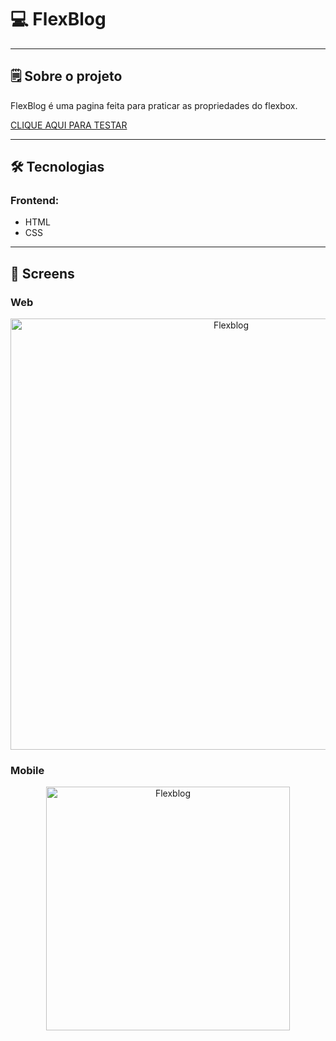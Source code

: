 

# 💻 FlexBlog

---

## 🗒️ Sobre o projeto

FlexBlog é uma pagina feita para praticar as propriedades do flexbox.

<a href="https://vleonecezar.github.io/flexblog/">CLIQUE AQUI PARA TESTAR</a>

---

## 🛠 Tecnologias

### Frontend:

-   HTML
-   CSS

---

## 🎨 Screens

### Web

<p align="center" style="display: flex; align-items: flex-start; justify-content: center;">
  <img alt="Flexblog" src="./img/flexblog.jpg" width="690px">
</p>

### Mobile

<p align="center" style="display: flex; align-items: flex-start; justify-content: center;">
  <img alt="Flexblog" src="./img/flexblog-mobile.png" width="390px">
</p>
